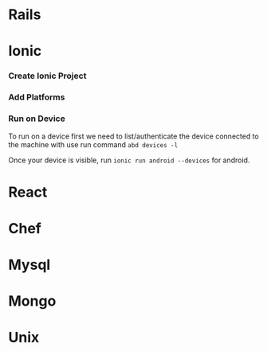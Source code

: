 #  Rails

# Ionic
### Create Ionic Project
### Add Platforms
### Run on Device
To run on a device first we need to list/authenticate the device connected to the machine with use run command ```abd devices -l```

Once your device is visible, run ```ionic run android --devices``` for android.


# React

# Chef

# Mysql

# Mongo

# Unix